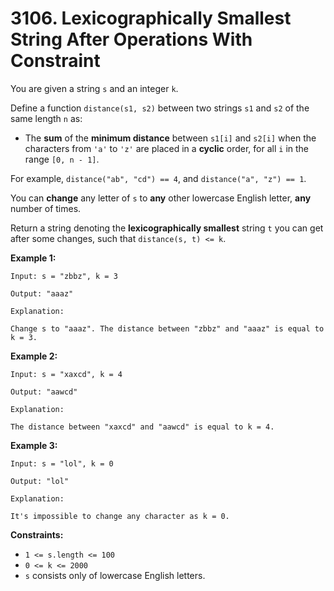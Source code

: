 # 3106. Lexicographically Smallest String After Operations With Constraint

You are given a string `s` and an integer `k`.

Define a function `distance(s1, s2)` between two strings `s1` and `s2` of the same length `n` as:

- The **sum** of the **minimum distance** between `s1[i]` and `s2[i]` when the characters from `'a'` to `'z'` are placed in a **cyclic** order, for all `i` in the range `[0, n - 1]`.

For example, `distance("ab", "cd") == 4`, and `distance("a", "z") == 1`.

You can **change** any letter of `s` to **any** other lowercase English letter, **any** number of times.

Return a string denoting the **lexicographically smallest** string `t` you can get after some changes, such that `distance(s, t) <= k`.

**Example 1:**

```()
Input: s = "zbbz", k = 3

Output: "aaaz"

Explanation:

Change s to "aaaz". The distance between "zbbz" and "aaaz" is equal to k = 3.
```

**Example 2:**

```()
Input: s = "xaxcd", k = 4

Output: "aawcd"

Explanation:

The distance between "xaxcd" and "aawcd" is equal to k = 4.
```

**Example 3:**

```()
Input: s = "lol", k = 0

Output: "lol"

Explanation:

It's impossible to change any character as k = 0.
```

**Constraints:**

- `1 <= s.length <= 100`
- `0 <= k <= 2000`
- `s` consists only of lowercase English letters.
